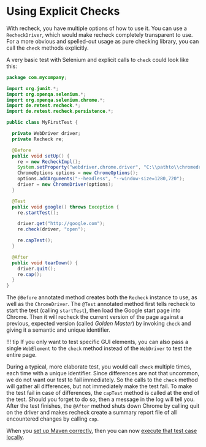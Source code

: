 # Using Explicit Checks

With recheck, you have multiple options of how to use it. You can use a `RecheckDriver`, which would make recheck completely transparent to use. For a more obvious and spelled-out usage as pure checking library, you can call the `check` methods explicitly.

A very basic test with Selenium and explicit calls to `check` could look like this:

```java
package com.mycompany;

import org.junit.*;
import org.openqa.selenium.*;
import org.openqa.selenium.chrome.*;
import de.retest.recheck.*;
import de.retest.recheck.persistence.*;

public class MyFirstTest {

  private WebDriver driver;
  private Recheck re;

  @Before
  public void setUp() {
    re = new RecheckImpl();
    System.setProperty("webdriver.chrome.driver", "C:\\pathto\\chromedriver.exe");
    ChromeOptions options = new ChromeOptions();
    options.addArguments("--headless", "--window-size=1280,720");
    driver = new ChromeDriver(options);
  }

  @Test
  public void google() throws Exception {
    re.startTest();

    driver.get("http://google.com");
    re.check(driver, "open");

    re.capTest();
  }

  @After
  public void tearDown() {
    driver.quit();
    re.cap();
  }
}
```

The `@Before` annotated method creates both the `Recheck` instance to use, as well as the `ChromeDriver`. The `@Test` annotated method first tells recheck to start the test (calling `startTest`), then load the Google start page into Chrome. Then it will recheck the current version of the page against a previous, expected version (called _Golden Master_) by invoking `check` and giving it a semantic and unique identifier.

!!! tip
	If you only want to test specific GUI elements, you can also pass a single `WebElement` to the `check` method instead of the `WebDriver` to test the entire page.

During a typical, more elaborate test, you would call `check` multiple times, each time with a unique identifier. Since differences are not that uncommon, we do not want our test to fail immediately. So the calls to the `check` method will gather all differences, but not immediately make the test fail. To make the test fail in case of differences, the `capTest` method is called at the end of the test. Should you forget to do so, then a message in the log will tell you. After the test finishes, the `@After` method shuts down Chrome by calling quit on the driver and makes recheck create a summary report file of all encountered changes by calling `cap`.

When you [set up Maven correctly](../setup/maven.md), then you can now [execute that test case locally](mvn-execute-locally.md).
